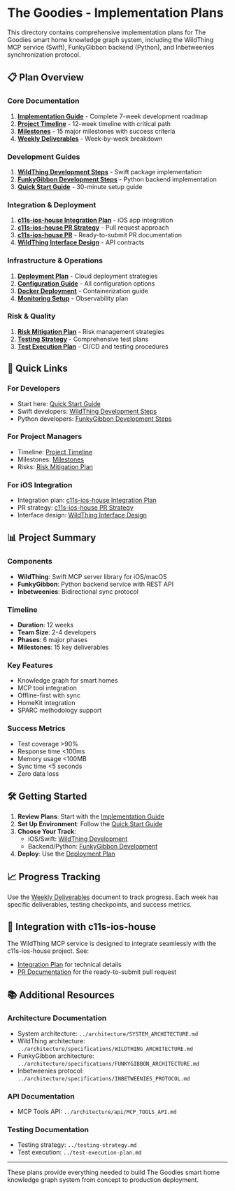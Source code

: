 # The Goodies - Implementation Plans

This directory contains comprehensive implementation plans for The Goodies smart home knowledge graph system, including the WildThing MCP service (Swift), FunkyGibbon backend (Python), and Inbetweenies synchronization protocol.

## 📋 Plan Overview

### Core Documentation

1. **[Implementation Guide](./implementation-guide.md)** - Complete 7-week development roadmap
2. **[Project Timeline](./project-timeline.md)** - 12-week timeline with critical path
3. **[Milestones](./milestones.md)** - 15 major milestones with success criteria
4. **[Weekly Deliverables](./weekly-deliverables.md)** - Week-by-week breakdown

### Development Guides

1. **[WildThing Development Steps](./wildthing-development-steps.md)** - Swift package implementation
2. **[FunkyGibbon Development Steps](./funkygibbon-development-steps.md)** - Python backend implementation
3. **[Quick Start Guide](./quick-start-guide.md)** - 30-minute setup guide

### Integration & Deployment

1. **[c11s-ios-house Integration Plan](./c11s-ios-house-integration-plan.md)** - iOS app integration
2. **[c11s-ios-house PR Strategy](./c11s-ios-house-pr-strategy.md)** - Pull request approach
3. **[c11s-ios-house PR](./c11s-ios-house-pr.md)** - Ready-to-submit PR documentation
4. **[WildThing Interface Design](./wildthing-interface-design.md)** - API contracts

### Infrastructure & Operations

1. **[Deployment Plan](./deployment-plan.md)** - Cloud deployment strategies
2. **[Configuration Guide](./configuration-guide.md)** - All configuration options
3. **[Docker Deployment](./docker-deployment.md)** - Containerization guide
4. **[Monitoring Setup](./monitoring-setup.md)** - Observability plan

### Risk & Quality

1. **[Risk Mitigation Plan](./risk-mitigation-plan.md)** - Risk management strategies
2. **[Testing Strategy](../testing-strategy.md)** - Comprehensive test plans
3. **[Test Execution Plan](../test-execution-plan.md)** - CI/CD and testing procedures

## 🚀 Quick Links

### For Developers
- Start here: [Quick Start Guide](./quick-start-guide.md)
- Swift developers: [WildThing Development Steps](./wildthing-development-steps.md)
- Python developers: [FunkyGibbon Development Steps](./funkygibbon-development-steps.md)

### For Project Managers
- Timeline: [Project Timeline](./project-timeline.md)
- Milestones: [Milestones](./milestones.md)
- Risks: [Risk Mitigation Plan](./risk-mitigation-plan.md)

### For iOS Integration
- Integration plan: [c11s-ios-house Integration Plan](./c11s-ios-house-integration-plan.md)
- PR strategy: [c11s-ios-house PR Strategy](./c11s-ios-house-pr-strategy.md)
- Interface design: [WildThing Interface Design](./wildthing-interface-design.md)

## 📊 Project Summary

### Components
- **WildThing**: Swift MCP server library for iOS/macOS
- **FunkyGibbon**: Python backend service with REST API
- **Inbetweenies**: Bidirectional sync protocol

### Timeline
- **Duration**: 12 weeks
- **Team Size**: 2-4 developers
- **Phases**: 6 major phases
- **Milestones**: 15 key deliverables

### Key Features
- Knowledge graph for smart homes
- MCP tool integration
- Offline-first with sync
- HomeKit integration
- SPARC methodology support

### Success Metrics
- Test coverage >90%
- Response time <100ms
- Memory usage <100MB
- Sync time <5 seconds
- Zero data loss

## 🛠️ Getting Started

1. **Review Plans**: Start with the [Implementation Guide](./implementation-guide.md)
2. **Set Up Environment**: Follow the [Quick Start Guide](./quick-start-guide.md)
3. **Choose Your Track**:
   - iOS/Swift: [WildThing Development](./wildthing-development-steps.md)
   - Backend/Python: [FunkyGibbon Development](./funkygibbon-development-steps.md)
4. **Deploy**: Use the [Deployment Plan](./deployment-plan.md)

## 📈 Progress Tracking

Use the [Weekly Deliverables](./weekly-deliverables.md) document to track progress. Each week has specific deliverables, testing checkpoints, and success metrics.

## 🤝 Integration with c11s-ios-house

The WildThing MCP service is designed to integrate seamlessly with the c11s-ios-house project. See:
- [Integration Plan](./c11s-ios-house-integration-plan.md) for technical details
- [PR Documentation](./c11s-ios-house-pr.md) for the ready-to-submit pull request

## 📚 Additional Resources

### Architecture Documentation
- System architecture: `../architecture/SYSTEM_ARCHITECTURE.md`
- WildThing architecture: `../architecture/specifications/WILDTHING_ARCHITECTURE.md`
- FunkyGibbon architecture: `../architecture/specifications/FUNKYGIBBON_ARCHITECTURE.md`
- Inbetweenies protocol: `../architecture/specifications/INBETWEENIES_PROTOCOL.md`

### API Documentation
- MCP Tools API: `../architecture/api/MCP_TOOLS_API.md`

### Testing Documentation
- Testing strategy: `../testing-strategy.md`
- Test execution: `../test-execution-plan.md`

---

These plans provide everything needed to build The Goodies smart home knowledge graph system from concept to production deployment.